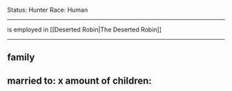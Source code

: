Status: Hunter
Race: Human

---

is employed in [[Deserted Robin|The Deserted Robin]]

---

## family

married to:
x amount of children:
- 